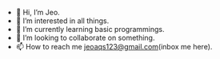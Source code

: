 - 👋 Hi, I’m Jeo.
- 👀 I’m interested in all things.
- 🌱 I’m currently learning basic programmings.
- 💞️ I’m looking to collaborate on something.
- 📫 How to reach me jeoaqs123@gmail.com(inbox me here).

<!---
jeoaqs123/jeoaqs123 is a ✨ special ✨ repository because its `README.md` (this file) appears on your GitHub profile.
You can click the Preview link to take a look at your changes.
--->
